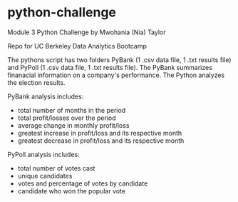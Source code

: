 # python-challenge
Module 3 Python Challenge by Mwohania (Nia) Taylor

Repo for UC Berkeley Data Analytics Bootcamp

The pythons script has two folders PyBank (1 .csv data file, 1 .txt results file) and PyPoll (1 .csv data file, 1 .txt results file). The PyBank summarizes finanacial information on a company's performance. The Python analyzes the election results.

PyBank analysis includes:
- total number of months in the period
- total profit/losses over the period
- average change in monthly profit/loss
- greatest increase in profit/loss and its respective month
- greatest decrease in profit/loss and its respective month

PyPoll analysis includes:
- total number of votes cast
- unique candidates
- votes and percentage of votes by candidate
- candidate who won the popular vote
